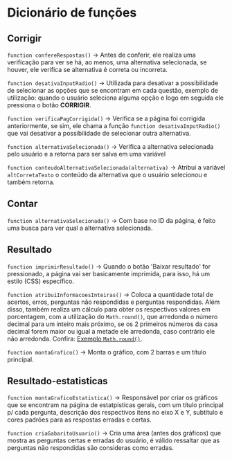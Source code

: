 # Dicionário de funções

## Corrigir 

```function confereRespostas()``` -> Antes de conferir, ele realiza uma verificação para ver se há, ao menos, uma alternativa selecionada, se houver, ele verifica se alternativa é correta ou incorreta.

```function desativaInputRadio()``` -> Utilizada para desativar a possibilidade de selecionar as opções que se encontram em cada questão, exemplo de utilização: quando o usuário seleciona alguma opção e logo em seguida ele pressiona o botão **CORRIGIR**.

```function verificaPagCorrigida()``` -> Verifica se a página foi corrigida anteriormente, se sim, ele chama a função ```function desativaInputRadio()``` que vai desativar a possibilidade de selecionar outra alternativa.

```function alternativaSelecionada()``` -> Verifica a alternativa selecionada pelo usuário e a retorna para ser salva em uma variável

```function conteudoAlternativaSelecionada(alternativa)``` -> Atribui a variável `altCorretaTexto` o conteúdo da alternativa que o usuário selecionou e também retorna.

## Contar

```function alternativaSelecionada()``` -> Com base no ID da página, é feito uma busca para 
ver qual a alternativa selecionada.

## Resultado 

```function imprimirResultado()``` -> Quando o botão 'Baixar resultado' for pressionado, a página vai ser basicamente imprimida, para isso, há um estilo (CSS) específico.

```function atribuiInformacoesInteiras()``` -> Coloca a quantidade total de acertos, erros, perguntas não respondidas e perguntas respondidas. Além disso, também realiza um cálculo para obter os respectivos valores em porcentagem, com a utilização do `Math.round()`, que arredonda o número decimal para um inteiro mais próximo, se os 2 primeiros números da casa decimal forem maior ou igual a metade ele arredonda, caso contrário ele não arredonda. Confira: [Exemplo `Math.round()`](https://jsfiddle.net/ericcarvlh/g132tc9u/2/).

```function montaGrafico()``` -> Monta o gráfico, com 2 barras e um título principal.

## Resultado-estatisticas 

```function montaGraficoEstatistica()``` ->  Responsável por criar os gráficos que se encontram na página de estatpisticas gerais, com um título principal p/ cada pergunta, descrição dos respectivos itens no eixo X e Y, subtítulo e cores padrões para as respostas erradas e certas.

```function criaGabaritoUsuario()``` -> Cria uma área (antes dos gráficos) que mostra as perguntas certas e erradas do usuário, é válido ressaltar que as perguntas não respondidas são consideras como erradas.